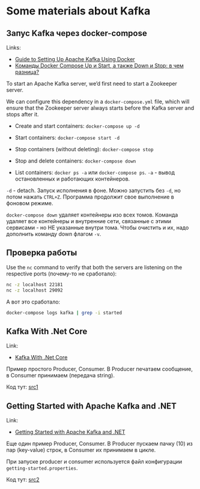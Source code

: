 # Some materials about Kafka

## Запус Kafka через docker-compose

Links:

* [Guide to Setting Up Apache Kafka Using Docker](https://www.baeldung.com/ops/kafka-docker-setup)
* [Команды Docker Compose Up и Start, а также Down и Stop: в чем разница?](https://habr.com/ru/companies/first/articles/592321/)

To start an Apache Kafka server, we’d first need to start a Zookeeper server.

We can configure this dependency in a `docker-compose.yml` file,
which will ensure that the Zookeeper server always starts before the Kafka server and stops after it.

* Create and start containers: `docker-compose up -d`

* Start containers: `docker-compose start -d`

* Stop containers (without deleting): `docker-compose stop`

* Stop and delete containers: `docker-compose down`

* List containers: `docker ps -a` или `docker-compose ps`. `-a` - вывод остановленных и
работающих контейнеров.

`-d` - detach. Запуск исполнения в фоне. Можно запустить без `-d`, но потом нажать `CTRL+Z`.
Программа продолжит свое выполнение в фоновом режиме.

`docker-compose down` удаляет контейнеры изо всех томов.
Команда удаляет все контейнеры и внутренние сети, связанные с этими сервисами -
но НЕ указанные внутри тома. Чтобы очистить и их, надо дополнить команду down флагом `-v`.

## Проверка работы

Use the `nc` command to verify that both the servers are listening on the respective ports
(почему-то не сработало):

```bash
nc -z localhost 22181
nc -z localhost 29092
```

А вот это сработало:

```bash
docker-compose logs kafka | grep -i started
```

## Kafka With .Net Core

Link:

* [Kafka With .Net Core](https://www.c-sharpcorner.com/article/kafka-with-net-core/)

Пример простого Producer, Consumer. В Producer печатаем сообщение, в Consumer принимаем
(передача string).

Код тут: [src1](src1)

## Getting Started with Apache Kafka and .NET

Link:

* [Getting Started with Apache Kafka and .NET](https://developer.confluent.io/get-started/dotnet/)

Еще один пример Producer, Consumer. В Producer пускаем пачку (10) из пар (key-value) строк,
в Consumer их принимаем в цикле.

При запуске producer и consumer используется файл конфигурации `getting-started.properties`.

Код тут: [src2](src2)
